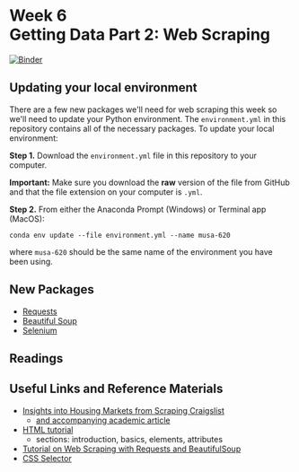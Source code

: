 # Week 6<br>Getting Data Part 2: Web Scraping

[![Binder](https://mybinder.org/badge_logo.svg)](https://mybinder.org/v2/gh/MUSA-620-Spring-2019/week-6/master?filepath=lecture-6.ipynb)

## Updating your local environment

There are a few new packages we'll need for web scraping this week so we'll need
to update your Python environment. The `environment.yml` in this repository
contains all of the necessary packages. To update your local environment:

**Step 1.** Download the `environment.yml` file in this repository to your computer.

**Important:** Make sure you download the **raw** version of the file from GitHub and that the file extension on your computer is `.yml`.

**Step 2.** From either the Anaconda Prompt (Windows) or Terminal app (MacOS):

```
conda env update --file environment.yml --name musa-620
```

where `musa-620` should be the same name of the environment you have been using.

## New Packages

- [Requests](http://docs.python-requests.org/en/master/)
- [Beautiful Soup](https://www.crummy.com/software/BeautifulSoup/bs4/doc/)
- [Selenium](https://selenium-python.readthedocs.io)

## Readings

## Useful Links and Reference Materials

- [Insights into Housing Markets from Scraping Craigslist](https://geoffboeing.com/2016/08/craigslist-rental-housing-insights/)
  - [and accompanying academic article](https://arxiv.org/pdf/1605.05397.pdf)
- [HTML tutorial](https://www.w3schools.com/html/html_intro.asp)
  - sections: introduction, basics, elements, attributes
- [Tutorial on Web Scraping with Requests and BeautifulSoup](https://www.learndatasci.com/tutorials/ultimate-guide-web-scraping-w-python-requests-and-beautifulsoup/)
- [CSS Selector](https://www.w3schools.com/cssref/css_selectors.asp)